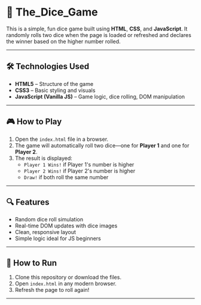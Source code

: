 # 🎲 The_Dice_Game

This is a simple, fun dice game built using **HTML**, **CSS**, and **JavaScript**. It randomly rolls two dice when the page is loaded or refreshed and declares the winner based on the higher number rolled.

---

## 🛠️ Technologies Used

- **HTML5** – Structure of the game
- **CSS3** – Basic styling and visuals
- **JavaScript (Vanilla JS)** – Game logic, dice rolling, DOM manipulation

---

## 🎮 How to Play

1. Open the `index.html` file in a browser.
2. The game will automatically roll two dice—one for **Player 1** and one for **Player 2**.
3. The result is displayed:
   - `Player 1 Wins!` if Player 1's number is higher
   - `Player 2 Wins!` if Player 2's number is higher
   - `Draw!` if both roll the same number

---

## 🔍 Features

- Random dice roll simulation
- Real-time DOM updates with dice images
- Clean, responsive layout
- Simple logic ideal for JS beginners

---

## 🚀 How to Run

1. Clone this repository or download the files.
2. Open `index.html` in any modern browser.
3. Refresh the page to roll again!

---


